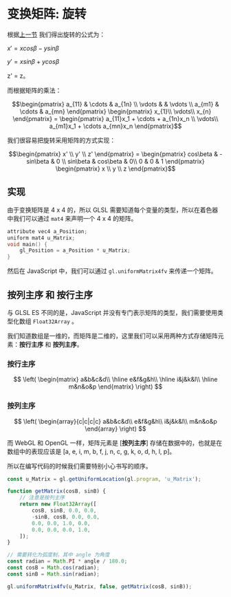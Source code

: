 # 变换矩阵: 旋转 

根据[上一节](../lesson12/) 我们得出旋转的公式为：

$x'=xcos\beta-ysin\beta$

$y'=xsin\beta+ycos\beta$

z' = z。

而根据矩阵的乘法：

```math
\begin{pmatrix}
a_{11} & \cdots & a_{1n} \\
\vdots & & \vdots \\
a_{m1} & \cdots & a_{mn}
\end{pmatrix}
\begin{pmatrix}
x_{1}\\
\vdots\\
x_{n}
\end{pmatrix}
=
\begin{pmatrix}
a_{11}x_1 + \cdots + a_{1n}x_n \\
\vdots\\
a_{m1}x_1 + \cdots a_{mn}x_n
\end{pmatrix}
```

我们很容易把旋转采用矩阵的方式实现：

```math
\begin{pmatrix}
x' \\
y' \\
z'
\end{pmatrix}
=
\begin{pmatrix}
cos\beta & -sin\beta & 0 \\
sin\beta & cos\beta & 0\\
0 & 0 & 1
\end{pmatrix}
\begin{pmatrix}
x \\
y \\
z
\end{pmatrix}
```

## 实现
由于变换矩阵是 4 x 4 的，所以 GLSL 需要知道每个变量的类型，所以在着色器中我们可以通过 `mat4` 来声明一个 4 x 4 的矩阵。

```c++ 
attribute vec4 a_Position;
uniform mat4 u_Matrix;
void main() {
    gl_Position = a_Position * u_Matrix;
}
```

然后在 JavaScript 中，我们可以通过 `gl.uniformMatrix4fv` 来传递一个矩阵。


## 按列主序 和 按行主序

与 GLSL ES 不同的是，JavaScript 并没有专门表示矩阵的类型，我们需要使用类型化数组 `Float32Array` 。

我们知道数组是一维的，而矩阵是二维的，这里我们可以采用两种方式存储矩阵元素：**按行主序** 和 **按列主序**。

### 按行主序
$$
\left(
    \begin{matrix}
             a&b&c&d\\
      \hline e&f&g&h\\
      \hline i&j&k&l\\
      \hline m&n&o&p
    \end{matrix}
\right)
$$

### 按列主序
$$
\left(
    \begin{array}{c|c|c|c}
      a&b&c&d\\
      e&f&g&h\\
      i&j&k&l\\
      m&n&o&p
    \end{array}
\right)
$$

而 WebGL 和 OpenGL 一样，矩阵元素是 [**按列主序**] 存储在数据中的，也就是在数组中的表现应该是 [a, e, i, m, b, f, j, n, c, g, k, o, d, h, l, p]。

所以在编写代码的时候我们需要特别小心书写的顺序。
```javascript
const u_Matrix = gl.getUniformLocation(gl.program, 'u_Matrix');

function getMatrix(cosB, sinB) {
    // 注意是按列主序
    return new Float32Array([
        cosB, sinB, 0.0, 0.0,
        -sinB, cosB, 0.0, 0.0,
        0.0, 0.0, 1.0, 0.0,
        0.0, 0.0, 0.0, 1.0,
    ]);
}

// 需要转化为弧度制，其中 angle 为角度
const radian = Math.PI * angle / 180.0;
const cosB = Math.cos(radian);
const sinB = Math.sin(radian);

gl.uniformMatrix4fv(u_Matrix, false, getMatrix(cosB, sinB));
```
